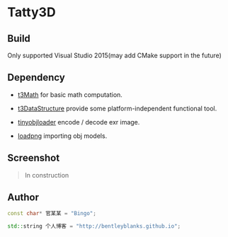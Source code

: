 Tatty3D
=======

## Build
Only supported Visual Studio 2015(may add CMake support in the future)

## Dependency
* [t3Math](https://github.com/BentleyBlanks/t3Math) for basic math computation.

* [t3DataStructure](https://github.com/BentleyBlanks/t3DataStructures) provide some platform-independent functional tool.

* [tinyobjloader](https://github.com/syoyo/tinyobjloader) encode / decode exr image.

* [loadpng](http://lodev.org/lodepng/) importing obj models.

## Screenshot
> In construction

## Author
```cpp
const char* 官某某 = "Bingo";

std::string 个人博客 = "http://bentleyblanks.github.io";
```
